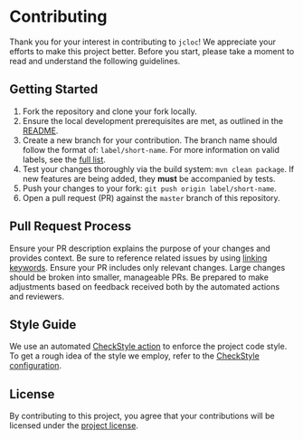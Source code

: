 # Contributing

Thank you for your interest in contributing to `jcloc`!
We appreciate your efforts to make this project better.
Before you start, please take a moment to read and understand the following guidelines.

## Getting Started

1. Fork the repository and clone your fork locally.
2. Ensure the local development prerequisites are met, as outlined in the [README](README.md).
3. Create a new branch for your contribution.
   The branch name should follow the format of: `label/short-name`.
   For more information on valid labels, see the [full list](https://github.com/seart-group/jcloc/labels).
4. Test your changes thoroughly via the build system: `mvn clean package`.
   If new features are being added, they **must** be accompanied by tests.
5. Push your changes to your fork: `git push origin label/short-name`.
6. Open a pull request (PR) against the `master` branch of this repository.

## Pull Request Process

Ensure your PR description explains the purpose of your changes and provides context.
Be sure to reference related issues by using [linking keywords](https://docs.github.com/en/issues/tracking-your-work-with-issues/linking-a-pull-request-to-an-issue). 
Ensure your PR includes only relevant changes.
Large changes should be broken into smaller, manageable PRs.
Be prepared to make adjustments based on feedback received both by the automated actions and reviewers.

## Style Guide

We use an automated [CheckStyle action](.github/workflows/checkstyle.yml) to enforce the project code style.
To get a rough idea of the style we employ, refer to the [CheckStyle configuration](checkstyle.xml).

## License

By contributing to this project, you agree that your contributions will be licensed under the [project license](LICENSE).
